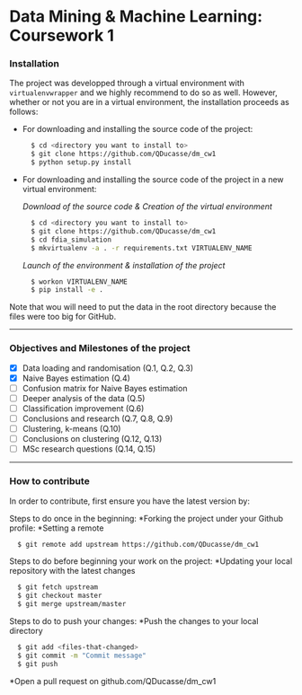 # Data Mining & Machine Learning: Coursework 1

### Installation

The project was developped through a virtual environment with `virtualenvwrapper`
and we highly recommend to do so as well. However, whether or not you are in a
virtual environment, the installation proceeds as follows:

* For downloading and installing the source code of the project:

  ```bash
    $ cd <directory you want to install to>
    $ git clone https://github.com/QDucasse/dm_cw1
    $ python setup.py install
  ```
* For downloading and installing the source code of the project in a new virtual environment:  

  *Download of the source code & Creation of the virtual environment*
  ```bash
    $ cd <directory you want to install to>
    $ git clone https://github.com/QDucasse/dm_cw1
    $ cd fdia_simulation
    $ mkvirtualenv -a . -r requirements.txt VIRTUALENV_NAME
  ```
  *Launch of the environment & installation of the project*
  ```bash
    $ workon VIRTUALENV_NAME
    $ pip install -e .
  ```

Note that wou will need to put the data in the root directory because the files
were too big for GitHub. 
  
  ---

  ### Objectives and Milestones of the project

  - [X] Data loading and randomisation (Q.1, Q.2, Q.3)
  - [X] Naive Bayes estimation (Q.4)
  - [ ] Confusion matrix for Naive Bayes estimation
  - [ ] Deeper analysis of the data (Q.5)
  - [ ] Classification improvement (Q.6)
  - [ ] Conclusions and research (Q.7, Q.8, Q.9)
  - [ ] Clustering, k-means (Q.10)
  - [ ] Conclusions on clustering (Q.12, Q.13)
  - [ ] MSc research questions (Q.14, Q.15)

  ---
    
### How to contribute

In order to contribute, first ensure you have the latest version by:

Steps to do once in the beginning:
*Forking the project under your Github profile:
*Setting a remote 
```bash
  $ git remote add upstream https://github.com/QDucasse/dm_cw1
```

Steps to do before beginning your work on the project:
*Updating your local repository with the latest changes
```bash
  $ git fetch upstream
  $ git checkout master
  $ git merge upstream/master
```

Steps to do to push your changes:
*Push the changes to your local directory
```bash
  $ git add <files-that-changed>
  $ git commit -m "Commit message"
  $ git push
```
*Open a pull request on github.com/QDucasse/dm_cw1










  